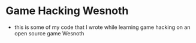 # Game Hacking Wesnoth
- this is some of my code that I wrote while learning game hacking on an open source game Wesnoth